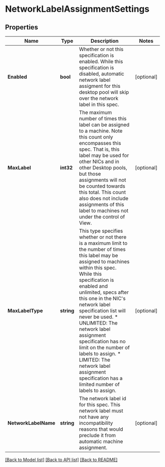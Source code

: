 # NetworkLabelAssignmentSettings

## Properties

Name | Type | Description | Notes
------------ | ------------- | ------------- | -------------
**Enabled** | **bool** | Whether or not this specification is enabled. While this specification is disabled, automatic network label assigment for this desktop pool will skip over the network label in this spec. | [optional] 
**MaxLabel** | **int32** | The maximum number of times this label can be assigned to a machine. Note this count only encompasses this spec. That is, this label may be used for other NICs and in other Desktop pools, but those assignments will not be counted towards this total. This count also does not include assignments of this label to machines not under the control of View. | [optional] 
**MaxLabelType** | **string** | This type specifies whether or not there is a maximum limit to the number of times this label may be assigned to machines within this spec. While this specification is enabled and unlimited, specs after this one in the NIC&#39;s network label specification list will never be used. * UNLIMITED: The network label assignment specification has no limit on the number of labels to assign. * LIMITED: The network label assignment specification has a limited number of labels to assign. | [optional] 
**NetworkLabelName** | **string** | The network label id for this spec. This network label must not have any incompatibility reasons that would preclude it from automatic machine assignment. | [optional] 

[[Back to Model list]](../README.md#documentation-for-models) [[Back to API list]](../README.md#documentation-for-api-endpoints) [[Back to README]](../README.md)


